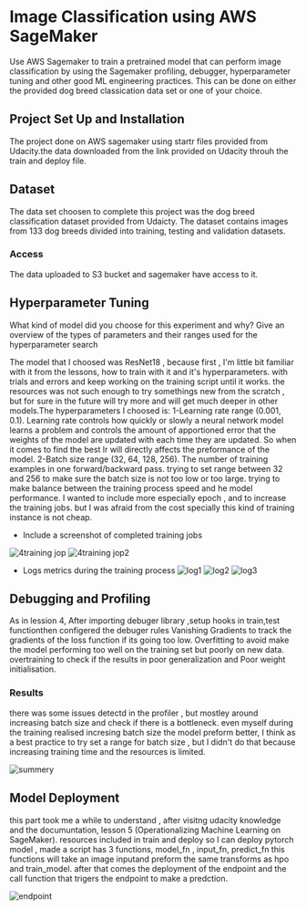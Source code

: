 
# Image Classification using AWS SageMaker

Use AWS Sagemaker to train a pretrained model that can perform image classification by using the Sagemaker profiling, debugger, hyperparameter tuning and other good ML engineering practices. This can be done on either the provided dog breed classication data set or one of your choice.

## Project Set Up and Installation

The project done on AWS sagemaker using startr files provided from Udacity.the data downloaded from the link provided on Udacity throuh the train and deploy file.

## Dataset
The data set choosen to complete this project was the dog breed classification dataset provided from Udaicty. The dataset contains images from 133 dog breeds divided into training, testing and validation datasets.

### Access
The data uploaded to S3 bucket and sagemaker have access to it.

## Hyperparameter Tuning
What kind of model did you choose for this experiment and why? Give an overview of the types of parameters and their ranges used for the hyperparameter search

The model that I choosed was ResNet18 , because first , I'm little bit familiar with it from the lessons, how to train with it and it's hyperparameters. with trials and errors and keep working on the training script until it works. the resources was not such enough to try somethings new from the scratch , but for sure in the future will try more and will get much deeper in other models.The hyperparameters I choosed is: 
1-Learning rate range (0.001, 0.1).
Learning rate controls how quickly or slowly a neural network model learns a problem and controls the amount of apportioned error that the weights of the model are updated with each time they are updated. So when it comes to find the best lr will directly affects the preformance of the model. 
2-Batch size range (32, 64, 128, 256).
The number of training examples in one forward/backward pass. trying to set range between 32 and 256 to make sure the batch size is not too low or too large. trying to make balance between the training process speed and he model performance.
I wanted to include more especially epoch , and to increase the training jobs. but I was afraid from the cost specially this kind of training instance is not cheap.



- Include a screenshot of completed training jobs

![4training jop](https://user-images.githubusercontent.com/37002455/195200609-48ad4332-e363-42a8-bed4-9e927accdf20.jpg)
![4training jop2](https://user-images.githubusercontent.com/37002455/195200617-868a3bd7-e4a9-48ef-8c6b-7b902c0fc1f9.png)


- Logs metrics during the training process
![log1](https://user-images.githubusercontent.com/37002455/195200273-a393098b-98d0-4481-9d94-d69adceceaec.jpg)
![log2](https://user-images.githubusercontent.com/37002455/195200476-4fab2b63-591a-497d-bd85-e60777e55e47.jpg)
![log3](https://user-images.githubusercontent.com/37002455/195200502-7a633519-5284-44b6-804d-eb6471ada248.jpg)


## Debugging and Profiling
As in lession 4, After importing debuger library ,setup hooks in train,test functionthen configered the debuger rules Vanishing Gradients to track the gradients of the loss function if its going too low. Overfitting to avoid make the model performing too well on the training set but poorly on new data. overtraining to check if the results in poor generalization and Poor weight initialisation.

### Results
there was some issues detectd in the profiler , but mostley around increasing batch size and check if there is a bottleneck. even myself during the training realised incresing batch size the model preform better, I think as a best practice to try set a range for batch size , but I didn't do that because increasing training time and the resources is limited.

![summery](https://user-images.githubusercontent.com/37002455/195224223-b2d78563-d87f-4f20-a11d-b69a3e1d9665.jpg)


## Model Deployment
this part took me a while to understand , after visitng udacity knowledge and the documuntation, lesson 5 (Operationalizing Machine Learning on SageMaker).
resources included in train and deploy
so I can deploy pytorch model , made a script has 3 functions, model_fn , input_fn, predict_fn this functions will take an image inputand preform the same transforms as hpo and train_model. after that comes the deployment of the endpoint and the call function that trigers the endpoint to make a predction.

![endpoint](https://user-images.githubusercontent.com/37002455/195225981-1fd91b45-d35a-44bc-9575-5126faa2964c.jpg)


